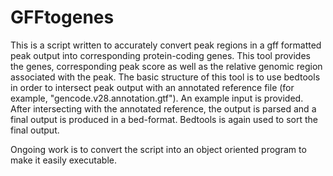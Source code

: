 # GFFtogenes
This is a script written to accurately convert peak regions in a gff formatted peak output into corresponding protein-coding genes. 
This tool provides the genes, corresponding peak score as well as the relative genomic region associated with the peak.
The basic structure of this tool is to use bedtools in order to intersect peak output with an annotated reference file (for example, "gencode.v28.annotation.gtf"). An example input is provided.
After intersecting with the annotated reference, the output is parsed and a final output is produced in a bed-format. Bedtools is again used to sort the final output.


Ongoing work is to convert the script into an object oriented program to make it easily executable.
